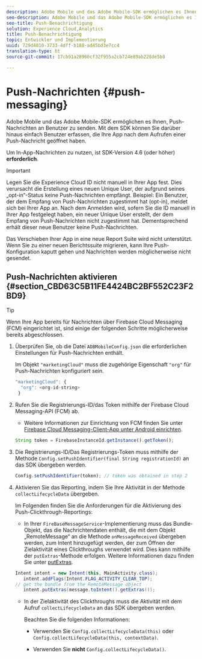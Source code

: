 ```yaml
---
description: Adobe Mobile und das Adobe Mobile-SDK ermöglichen es Ihnen, Push-Nachrichten an Benutzer zu senden. Mit dem SDK können Sie darüber hinaus einfach Benutzer erfassen, die Ihre App nach dem Aufrufen einer Push-Nachricht geöffnet haben.
seo-description: Adobe Mobile und das Adobe Mobile-SDK ermöglichen es Ihnen, Push-Nachrichten an Benutzer zu senden. Mit dem SDK können Sie darüber hinaus einfach Benutzer erfassen, die Ihre App nach dem Aufrufen einer Push-Nachricht geöffnet haben.
seo-title: Push-Benachrichtigung
solution: Experience Cloud,Analytics
title: Push-Benachrichtigung
topic: Entwickler und Implementierung
uuid: 729d4010-3733-4dff-b188-ad45bd3e7cc4
translation-type: ht
source-git-commit: 17cb91a28966cf32f955a2cb724e89ab228de5b8

---
```



# Push-Nachrichten {#push-messaging}

Adobe Mobile und das Adobe Mobile-SDK ermöglichen es Ihnen, Push-Nachrichten an Benutzer zu senden. Mit dem SDK können Sie darüber hinaus einfach Benutzer erfassen, die Ihre App nach dem Aufrufen einer Push-Nachricht geöffnet haben.

Um In-App-Nachrichten zu nutzen, ist SDK-Version 4.6 (oder höher) **erforderlich**.

>[!IMPORTANT]
>
>Legen Sie die Experience Cloud ID nicht manuell in Ihrer App fest. Dies verursacht die Erstellung eines neuen Unique User, der aufgrund seines „opt-in“-Status keine Push-Nachrichten empfängt. Beispiel: Ein Benutzer, der dem Empfang von Push-Nachrichten zugestimmt hat (opt-in), meldet sich bei Ihrer App an. Nach dem Anmelden wird, sofern Sie die ID manuell in Ihrer App festgelegt haben, ein neuer Unique User erstellt, der dem Empfang von Push-Nachrichten nicht zugestimmt hat. Dementsprechend erhält dieser neue Benutzer keine Push-Nachrichten.
>
>Das Verschieben Ihrer App in eine neue Report Suite wird nicht unterstützt. Wenn Sie zu einer neuen Berichtssuite migrieren, kann Ihre Push-Konfiguration kaputt gehen und Nachrichten werden möglicherweise nicht gesendet.

## Push-Nachrichten aktivieren {#section_CBD63C5B11FE4424BC2BF552C23F2BD9}

>[!TIP]
>
>Wenn Ihre App bereits für Nachrichten über Firebase Cloud Messaging (FCM) eingerichtet ist, sind einige der folgenden Schritte möglicherweise bereits abgeschlossen.

1. Überprüfen Sie, ob die Datei `ADBMobileConfig.json` die erforderlichen Einstellungen für Push-Nachrichten enthält.

   Im Objekt `"marketingCloud"` muss die zugehörige Eigenschaft `"org"` für Push-Nachrichten konfiguriert sein.

   ```js
   "marketingCloud": { 
     "org": <org-id-string> 
    }
   ```

1. Rufen Sie die Registrierungs-ID/das Token mithilfe der Firebase Cloud Messaging-API (FCM) ab.

   * Weitere Informationen zur Einrichtung von FCM finden Sie unter [Firebase Cloud Messaging-Client-App unter Android einrichten](https://firebase.google.com/docs/cloud-messaging/android/client).
   ```js
   String token = FirebaseInstanceId.getInstance().getToken();
   ```

1. Die Registrierungs-ID/Das Registrierungs-Token muss mithilfe der Methode `Config.setPushIdentifier(final String registrationId)` an das SDK übergeben werden.

   ```js
   Config.setPushIdentifier(token); // token was obtained in step 2
   ```

1. Aktivieren Sie das Reporting, indem Sie Ihre Aktivität in der Methode `collectLifecycleData` übergeben.

   Im Folgenden finden Sie die Anforderungen für die Aktivierung des Push-Clickthrough-Reportings:

   * In Ihrer `FireBaseMessageService`-Implementierung muss das Bundle-Objekt, das die Nachrichtendaten enthält, die mit dem Objekt „RemoteMessage“ an die Methode `onMessageReceived` übergeben werden, zum Intent hinzugefügt werden, der zum Öffnen der Zielaktivität eines Clickthroughs verwendet wird. Dies kann mithilfe der `putExtras`-Methode erfolgen. Weitere Informationen dazu finden Sie unter [putExtras](https://developer.android.com/reference/android/content/Intent.html#putExtras(android.os.Bundle)).
   ```java
   Intent intent = new Intent(this, MainActivity.class);
      intent.addFlags(Intent.FLAG_ACTIVITY_CLEAR_TOP);
   // get the bundle from the RemoteMessage object
      intent.putExtras(message.toIntent().getExtras());
   ```

   * In der Zielaktivität des Clickthroughs muss die Aktivität mit dem Aufruf `collectLifecycleData` an das SDK übergeben werden.

      Beachten Sie die folgenden Informationen:

      * Verwenden Sie `Config.collectLifecycleData(this)` oder `Config.collectLifecycleData(this, contextData)`.

      * Verwenden Sie **nicht** `Config.collectLifecycleData()`.



